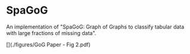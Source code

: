 # SpaGoG
An implementation of "SpaGoG: Graph of Graphs to classify tabular data with large fractions of missing data".

[](./figures/GoG Paper - Fig 2.pdf)
